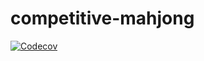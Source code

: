 # competitive-mahjong

<a href="https://codecov.io/gh/EirikUlversoy/competitive-mahjong">
  <img src="https://codecov.io/gh/EirikUlversoy/competitive-mahjong/branch/master/graph/badge.svg?token=FiDlT5dvnS" alt="Codecov" />
</a>
